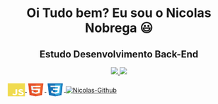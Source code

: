 <div>
  <h1 align="center">Oi Tudo bem? Eu sou o Nicolas Nobrega</i></a> 😃</h1>
 <h2 <p align="center">Estudo Desenvolvimento Back-End  </h2>
   
    


<div align="center">
  <a href="https://github.com/NicolasNobrega">
  <img height="150em" src="https://github-readme-stats.vercel.app/api?username=NicolasNobrega&show_icons=true&theme=cobalt&include_all_commits=true&count_private=true"/>
  <img height="150em" src="https://github-readme-stats.vercel.app/api/top-langs/?username=NicolasNobrega&layout=compact&langs_count=7&theme=cobalt"/>
</div>
 
<div style="display: inline_block"><br>
  <img align="center" alt="Nicolas-Js" height="30" width="40" src="https://raw.githubusercontent.com/devicons/devicon/master/icons/javascript/javascript-plain.svg">
  <img align="center" alt="Nicolas-HTML" height="30" width="40" src="https://raw.githubusercontent.com/devicons/devicon/master/icons/html5/html5-original.svg">
  <img align="center" alt="Nicolas-CSS" height="30" width="40" src="https://raw.githubusercontent.com/devicons/devicon/master/icons/css3/css3-original.svg">
  <img align="center" alt="Nicolas-Github" height="30" width="40" src="https://cdn.jsdelivr.net/gh/devicons/devicon/icons/github/github-original.svg" />
